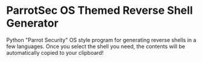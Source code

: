 # ParrotSec OS Themed Reverse Shell Generator
Python "Parrot Security" OS style program for generating reverse shells in a few languages.
Once you select the shell you need, the contents will be automatically copied to your clipboard!
